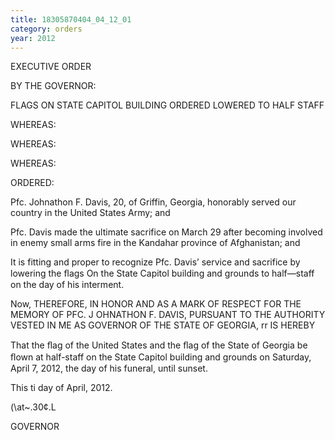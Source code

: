 ```yaml
---
title: 18305870404_04_12_01
category: orders
year: 2012
---
```

 

EXECUTIVE ORDER

BY THE GOVERNOR:

FLAGS ON STATE CAPITOL BUILDING ORDERED LOWERED TO HALF STAFF

WHEREAS:

WHEREAS:

WHEREAS:

ORDERED:

Pfc. Johnathon F. Davis, 20, of Griffin, Georgia, honorably
served our country in the United States Army; and

Pfc. Davis made the ultimate sacrifice on March 29 after
becoming involved in enemy small arms fire in the Kandahar
province of Afghanistan; and

It is fitting and proper to recognize Pfc. Davis’ service and
sacrifice by lowering the ﬂags On the State Capitol building
and grounds to half—staff on the day of his interment.

Now, THEREFORE, IN HONOR AND AS A MARK OF RESPECT
FOR THE MEMORY OF PFC. J OHNATHON F. DAVIS,
PURSUANT TO THE AUTHORITY VESTED IN ME AS GOVERNOR
OF THE STATE OF GEORGIA, rr IS HEREBY

That the ﬂag of the United States and the ﬂag of the State of
Georgia be ﬂown at half-staff on the State Capitol building
and grounds on Saturday, April 7, 2012, the day of his
funeral, until sunset.

This ti day of April, 2012.

(\at~.30¢.L

GOVERNOR

